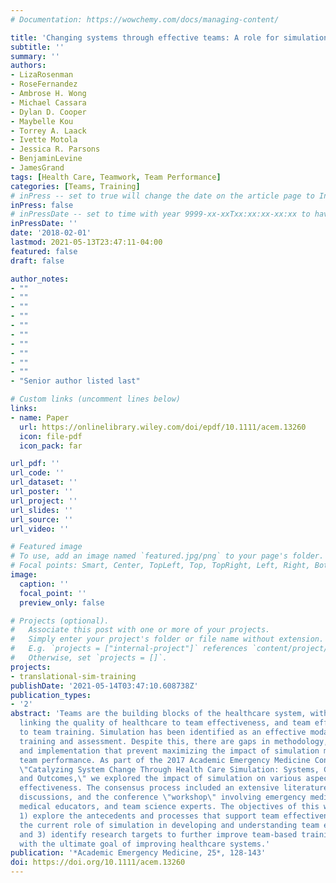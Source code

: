 ```yaml
---
# Documentation: https://wowchemy.com/docs/managing-content/

title: 'Changing systems through effective teams: A role for simulation'
subtitle: ''
summary: ''
authors:
- LizaRosenman
- RoseFernandez
- Ambrose H. Wong
- Michael Cassara
- Dylan D. Cooper
- Maybelle Kou
- Torrey A. Laack
- Ivette Motola
- Jessica R. Parsons
- BenjaminLevine
- JamesGrand
tags: [Health Care, Teamwork, Team Performance]
categories: [Teams, Training]
# inPress -- set to true will change the date on the article page to In Press; set to false will show publication date
inPress: false
# inPressDate -- set to time with year 9999-xx-xxTxx:xx:xx-xx:xx to have article listed as "in press" on Publications page; set to '' and include a date in the 'date' field once published
inPressDate: ''
date: '2018-02-01'
lastmod: 2021-05-13T23:47:11-04:00
featured: false
draft: false

author_notes:
- ""
- ""
- ""
- ""
- ""
- ""
- ""
- ""
- ""
- ""
- "Senior author listed last"

# Custom links (uncomment lines below)
links:
- name: Paper
  url: https://onlinelibrary.wiley.com/doi/epdf/10.1111/acem.13260
  icon: file-pdf
  icon_pack: far

url_pdf: ''
url_code: ''
url_dataset: ''
url_poster: ''
url_project: ''
url_slides: ''
url_source: ''
url_video: ''

# Featured image
# To use, add an image named `featured.jpg/png` to your page's folder.
# Focal points: Smart, Center, TopLeft, Top, TopRight, Left, Right, BottomLeft, Bottom, BottomRight.
image:
  caption: ''
  focal_point: ''
  preview_only: false

# Projects (optional).
#   Associate this post with one or more of your projects.
#   Simply enter your project's folder or file name without extension.
#   E.g. `projects = ["internal-project"]` references `content/project/deep-learning/index.md`.
#   Otherwise, set `projects = []`.
projects:
- translational-sim-training
publishDate: '2021-05-14T03:47:10.608738Z'
publication_types:
- '2'
abstract: 'Teams are the building blocks of the healthcare system, with growing evidence
  linking the quality of healthcare to team effectiveness, and team effectiveness
  to team training. Simulation has been identified as an effective modality for team
  training and assessment. Despite this, there are gaps in methodology, measurement,
  and implementation that prevent maximizing the impact of simulation modalities on
  team performance. As part of the 2017 Academic Emergency Medicine Consensus Conference
  \"Catalyzing System Change Through Health Care Simulation: Systems, Competency,
  and Outcomes,\" we explored the impact of simulation on various aspects of team
  effectiveness. The consensus process included an extensive literature review, group
  discussions, and the conference \"workshop\" involving emergency medicine physicians,
  medical educators, and team science experts. The objectives of this work were to:
  1) explore the antecedents and processes that support team effectiveness, 2) summarize
  the current role of simulation in developing and understanding team effectiveness,
  and 3) identify research targets to further improve team-based training and assessment,
  with the ultimate goal of improving healthcare systems.'
publication: '*Academic Emergency Medicine, 25*, 128-143'
doi: https://doi.org/10.1111/acem.13260
---
```

